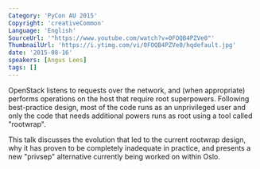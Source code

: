 ```yaml
---
Category: 'PyCon AU 2015'
Copyright: 'creativeCommon'
Language: 'English'
SourceUrl: '"https://www.youtube.com/watch?v=0FOQB4PZVe0"'
ThumbnailUrl: 'https://i.ytimg.com/vi/0FOQB4PZVe0/hqdefault.jpg'
date: '2015-08-16'
speakers: [Angus Lees]
tags: []
---
```

OpenStack listens to requests over the network, and (when appropriate) performs operations on the host that require root superpowers.  Following best-practice design, most of the code runs as an unprivileged user and only the code that needs additional powers runs as root using a tool called "rootwrap".

This talk discusses the evolution that led to the current rootwrap design, why it has proven to be completely inadequate in practice, and presents a new "privsep" alternative currently being worked on within Oslo.